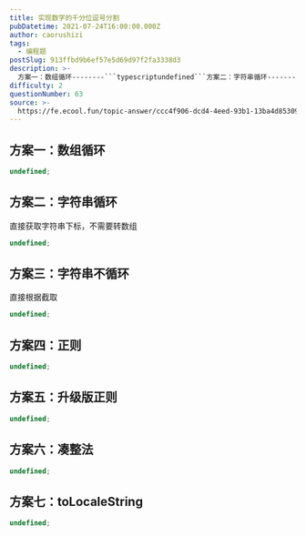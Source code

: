 ```yaml
---
title: 实现数字的千分位逗号分割
pubDatetime: 2021-07-24T16:00:00.000Z
author: caorushizi
tags:
  - 编程题
postSlug: 913ffbd9b6ef57e5d69d97f2fa3338d3
description: >-
  方案一：数组循环--------```typescriptundefined```方案二：字符串循环---------直接获取字符串下标，不需要转数组```typescriptundefined```
difficulty: 2
questionNumber: 63
source: >-
  https://fe.ecool.fun/topic-answer/ccc4f906-dcd4-4eed-93b1-13ba4d853093?orderBy=updateTime&order=desc&tagId=26
---
```


## 方案一：数组循环

```typescript
undefined;
```

## 方案二：字符串循环

直接获取字符串下标，不需要转数组

```typescript
undefined;
```

## 方案三：字符串不循环

直接根据截取

```typescript
undefined;
```

## 方案四：正则

```typescript
undefined;
```

## 方案五：升级版正则

```typescript
undefined;
```

## 方案六：凑整法

```typescript
undefined;
```

## 方案七：toLocaleString

```typescript
undefined;
```
